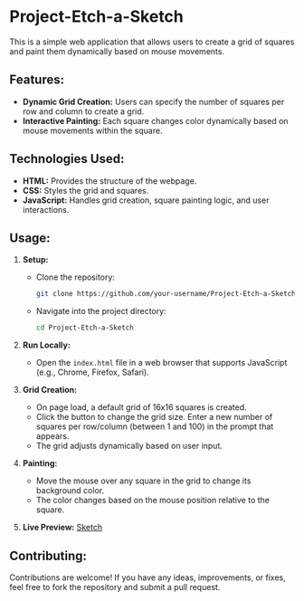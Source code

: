 # Project-Etch-a-Sketch

This is a simple web application that allows users to create a grid of squares and paint them dynamically based on mouse movements.

## Features:
- **Dynamic Grid Creation:** Users can specify the number of squares per row and column to create a grid.
- **Interactive Painting:** Each square changes color dynamically based on mouse movements within the square.

## Technologies Used:
- **HTML:** Provides the structure of the webpage.
- **CSS:** Styles the grid and squares.
- **JavaScript:** Handles grid creation, square painting logic, and user interactions.

## Usage:
1. **Setup:**
   - Clone the repository:
     ```bash
     git clone https://github.com/your-username/Project-Etch-a-Sketch.git
     ```
   - Navigate into the project directory:
     ```bash
     cd Project-Etch-a-Sketch
     ```

2. **Run Locally:**
   - Open the `index.html` file in a web browser that supports JavaScript (e.g., Chrome, Firefox, Safari).

3. **Grid Creation:**
   - On page load, a default grid of 16x16 squares is created.
   - Click the button to change the grid size. Enter a new number of squares per row/column (between 1 and 100) in the prompt that appears.
   - The grid adjusts dynamically based on user input.

4. **Painting:**
   - Move the mouse over any square in the grid to change its background color.
   - The color changes based on the mouse position relative to the square.

5. **Live Preview:** [Sketch](https://p202u.github.io/Project-Etch-a-Sketch/)

## Contributing:
Contributions are welcome! If you have any ideas, improvements, or fixes, feel free to fork the repository and submit a pull request.